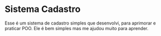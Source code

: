 # Sistema Cadastro

Esse é um sistema de cadastro simples que desenvolvi, para aprimorar e praticar POO. Ele é bem simples mas me ajudou muito para aprender.
